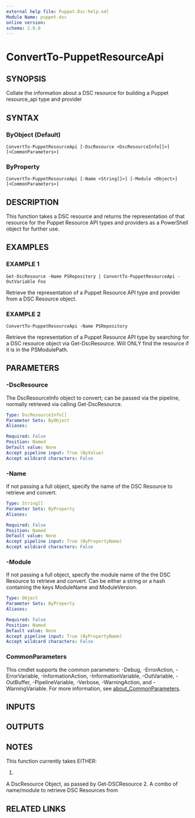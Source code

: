```yaml
---
external help file: Puppet.Dsc-help.xml
Module Name: puppet.dsc
online version:
schema: 2.0.0
---
```


# ConvertTo-PuppetResourceApi

## SYNOPSIS
Collate the information about a DSC resource for building a Puppet resource_api type and provider

## SYNTAX

### ByObject (Default)
```
ConvertTo-PuppetResourceApi [-DscResource <DscResourceInfo[]>] [<CommonParameters>]
```

### ByProperty
```
ConvertTo-PuppetResourceApi [-Name <String[]>] [-Module <Object>] [<CommonParameters>]
```

## DESCRIPTION
This function takes a DSC resource and returns the representation of that resource for the Puppet
Resource API types and providers as a PowerShell object for further use.

## EXAMPLES

### EXAMPLE 1
```
Get-DscResource -Name PSRepository | ConvertTo-PuppetResourceApi -OutVariable Foo
```

Retrieve the representation of a Puppet Resource API type and provider from a DSC Resource object.

### EXAMPLE 2
```
ConvertTo-PuppetResourceApi -Name PSRepository
```

Retrieve the representation of a Puppet Resource API type by searching for a DSC resource object via
Get-DscResource.
Will ONLY find the resource if it is in the PSModulePath.

## PARAMETERS

### -DscResource
The DscResourceInfo object to convert; can be passed via the pipeline, normally retrieved
via calling Get-DscResource.

```yaml
Type: DscResourceInfo[]
Parameter Sets: ByObject
Aliases:

Required: False
Position: Named
Default value: None
Accept pipeline input: True (ByValue)
Accept wildcard characters: False
```

### -Name
If not passing a full object, specify the name of the DSC Resource to retrieve and convert.

```yaml
Type: String[]
Parameter Sets: ByProperty
Aliases:

Required: False
Position: Named
Default value: None
Accept pipeline input: True (ByPropertyName)
Accept wildcard characters: False
```

### -Module
If not passing a full object, specify the module name of the the DSC Resource to retrieve and convert.
Can be either a string or a hash containing the keys ModuleName and ModuleVersion.

```yaml
Type: Object
Parameter Sets: ByProperty
Aliases:

Required: False
Position: Named
Default value: None
Accept pipeline input: True (ByPropertyName)
Accept wildcard characters: False
```

### CommonParameters
This cmdlet supports the common parameters: -Debug, -ErrorAction, -ErrorVariable, -InformationAction, -InformationVariable, -OutVariable, -OutBuffer, -PipelineVariable, -Verbose, -WarningAction, and -WarningVariable. For more information, see [about_CommonParameters](http://go.microsoft.com/fwlink/?LinkID=113216).

## INPUTS

## OUTPUTS

## NOTES
This function currently takes EITHER:

1.
A DscResource Object, as passed by Get-DSCResource
2.
A combo of name/module to retrieve DSC Resources from

## RELATED LINKS
